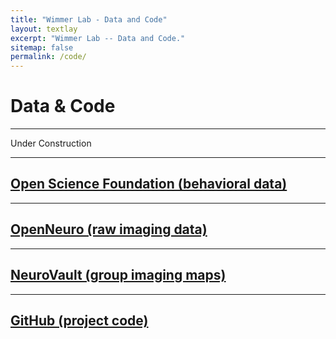 ```yaml
---
title: "Wimmer Lab - Data and Code"
layout: textlay
excerpt: "Wimmer Lab -- Data and Code."
sitemap: false
permalink: /code/
---
```



# Data & Code

---

Under Construction

---

## [Open Science Foundation (behavioral data)](https://osf.io/9v6jk/)

---

## [OpenNeuro (raw imaging data)](https://openneuro.org/)

---

## [NeuroVault (group imaging maps)](https://neurovault.org/search?q=Wimmer#gsc.tab=0&gsc.q=Wimmer&gsc.page=1)

---

## [GitHub (project code)](https://github.com/gewimmer-neuro?tab=repositories)



